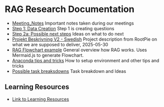# RAG Research Documentation

* [Meeting_Notes](Meeting_Notes.md) Important notes taken during our meetings
* [Step 1: Data Creation](Documentation_Step1_DataCreation.md) Step 1 is creating questions
* [Step 2a: Possible next steps](Possible_next_steps.md) Ideas on what to do next
* [Projekt Beskrivning V2 - Swedish](Projektbeskrivning_v2.md) Project description from RootPie on what we are supposed to deliver, 2025-05-30
* [RAG Flowchart example](RAG%20Flowchart.md) General overview how RAG works. Uses Mermaid.js to generate Flowchart.
* [Anaconda tips and tricks](Anaconda.md) How to setup environment and other tips and tricks
* [Possible task breaksdowns](possible_tasks.md) Task breakdown and Ideas

## Learning Resources
* [Link to Learning Resources](Learning%20Resources.md)

